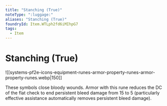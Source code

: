 ```yaml
---
title: "Stanching (True)"
noteType: ":luggage:"
aliases: "Stanching (True)"
foundryId: Item.WTLph2fd6iMIhpG7
tags:
  - Item
---
```


# Stanching (True)
![[systems-pf2e-icons-equipment-runes-armor-property-runes-armor-property-runes.webp|150]]

These symbols close bloody wounds. Armor with this rune reduces the DC of the flat check to end persistent bleed damage from 15 to 5 (particularly effective assistance automatically removes persistent bleed damage).
